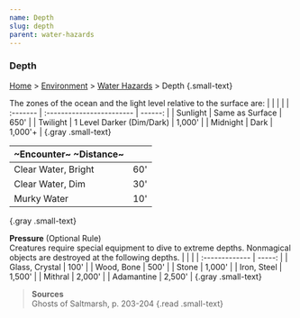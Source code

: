 ```yaml
---
name: Depth
slug: depth
parent: water-hazards
---
```

### Depth
[Home](dm-operations-center) > [Environment](environment) > [Water Hazards](water-hazards) > Depth {.small-text}

The zones of the ocean and the light level relative to the surface are:
|          |                           |         |
| :------- | :------------------------ | ------: |
| Sunlight | Same as Surface           |    650' |
| Twilight | 1 Level Darker (Dim/Dark) |  1,000' |
| Midnight | Dark                      | 1,000'+ |
{.gray .small-text}

| ~Encounter~ ~Distance~ |     |
| :--------------------- | --: |
| Clear Water, Bright    | 60' |
| Clear Water, Dim       | 30' |
| Murky Water            | 10' |
{.gray .small-text}

**Pressure** (Optional Rule)<br/>
Creatures require special equipment to dive to extreme depths. Nonmagical objects are destroyed at the following depths.
|                |        |
| :------------- | -----: |
| Glass, Crystal |   100' |
| Wood, Bone     |   500' |
| Stone          | 1,000' |
| Iron, Steel    | 1,500' |
| Mithral        | 2,000' |
| Adamantine     | 2,500' |
{.gray .small-text}

> **Sources** <br/>
> Ghosts of Saltmarsh, p. 203-204
{.read .small-text}
